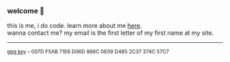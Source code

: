 ### welcome 👀

this is me, i do code. learn more about me [here](https://ndy.sh). 
<br/>
wanna contact me? my email is the first letter of my first name at my site.

---

<sup>[gpg key][key] – 007D F5AB 71E6 D06D 886C 0E09 D485 2C37 374C 57C7</sup>

[key]: https://keys.openpgp.org/vks/v1/by-fingerprint/007DF5AB71E6D06D886C0E09D4852C37374C57C7
